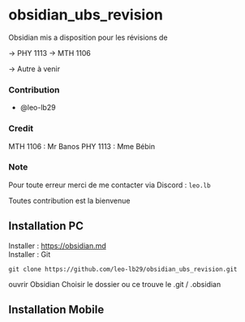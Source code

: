 # obsidian_ubs_revision

Obsidian mis a disposition pour les révisions de

-> PHY 1113
-> MTH 1106

-> Autre à venir


### Contribution
- @leo-lb29

### Credit
MTH 1106 : Mr Banos
PHY 1113 : Mme Bébin

### Note
Pour toute erreur merci de me contacter via Discord : ``leo.lb``

Toutes contribution est la bienvenue

## Installation PC
Installer : https://obsidian.md  
Installer : Git

```git
git clone https://github.com/leo-lb29/obsidian_ubs_revision.git
```

ouvrir Obsidian
Choisir le dossier ou ce trouve le .git / .obsidian
## Installation Mobile
